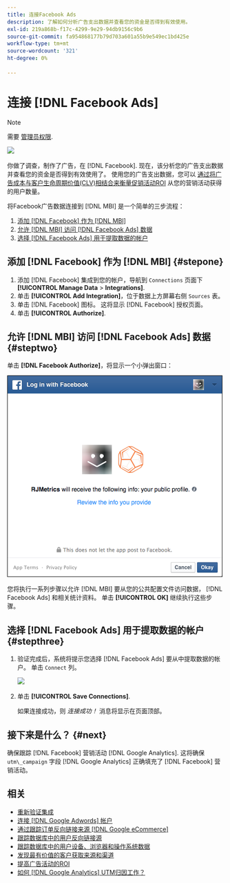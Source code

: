 ```yaml
---
title: 连接Facebook Ads
description: 了解如何分析广告支出数据并查看您的资金是否得到有效使用。
exl-id: 219a868b-f17c-4299-9e29-94db9156c9b6
source-git-commit: fa954868177b79d703a601a55b9e549ec1bd425e
workflow-type: tm+mt
source-wordcount: '321'
ht-degree: 0%

---
```


# 连接 [!DNL Facebook Ads]

>[!NOTE]
>
>需要 [管理员权限](../../../administrator/user-management/user-management.md).

![](../../../assets/Facebook_Logo.png)

你做了调查，制作了广告，在 [!DNL Facebook]. 现在，该分析您的广告支出数据并查看您的资金是否得到有效使用了。 使用您的广告支出数据，您可以 [通过将广告成本与客户生命周期价值(CLV)相结合来衡量促销活动ROI](../../../data-analyst/analysis/roi-ad-camp.md) 从您的营销活动获得的用户数量。

将Facebook广告数据连接到 [!DNL MBI] 是一个简单的三步流程：

1. [添加 [!DNL Facebook] 作为 [!DNL MBI]](#stepone)
1. [允许 [!DNL MBI] 访问 [!DNL Facebook Ads] 数据](#steptwo)
1. [选择 [!DNL Facebook Ads] 用于提取数据的帐户](#stepthree)

## 添加 [!DNL Facebook] 作为 [!DNL MBI] {#stepone}

1. 添加 [!DNL Facebook] 集成到您的帐户，导航到 `Connections` 页面下 **[!UICONTROL Manage Data** > **Integrations]**.
1. 单击 **[!UICONTROL Add Integration]**，位于数据上方屏幕右侧 `Sources` 表。
1. 单击 [!DNL Facebook] 图标。 这将显示 [!DNL Facebook] 授权页面。
1. 单击 **[!UICONTROL Authorize]**.

## 允许 [!DNL MBI] 访问 [!DNL Facebook Ads] 数据 {#steptwo}

单击 **[!DNL Facebook Authorize]**，将显示一个小弹出窗口：

![](../../../assets/Facebook_Access_Popup.png)

您将执行一系列步骤以允许 [!DNL MBI] 要从您的公共配置文件访问数据， [!DNL Facebook Ads] 和相关统计资料。 单击 **[!UICONTROL OK]** 继续执行这些步骤。

## 选择 [!DNL Facebook Ads] 用于提取数据的帐户 {#stepthree}

1. 验证完成后，系统将提示您选择 [!DNL Facebook Ads] 要从中提取数据的帐户。 单击 `Connect` 列。

   ![](../../../assets/Facebook_Ad_Accounts.png)

1. 单击 **[!UICONTROL Save Connections]**.

   如果连接成功，则 *连接成功！* 消息将显示在页面顶部。

## 接下来是什么？ {#next}

确保跟踪 [!DNL Facebook] 营销活动 [!DNL Google Analytics]. 这将确保 `utm\_campaign` 字段 [!DNL Google Analytics] 正确填充了 [!DNL Facebook] 营销活动。

## 相关

* [重新验证集成](https://experienceleague.adobe.com/docs/commerce-knowledge-base/kb/how-to/mbi-reauthenticating-integrations.html?lang=en)
* [连接 [!DNL Google Adwords] 帐户](../integrations/google-ecommerce.md)
* [通过跟踪订单反向链接来源 [!DNL Google eCommerce]](../integrations/google-ecommerce.md)
* [跟踪数据库中的用户反向链接源](../../analysis/google-track-user-acq.md)
* [跟踪数据库中的用户设备、浏览器和操作系统数据](../../analysis/track-usr-dev-browser.md)
* [发现最有价值的客户获取来源和渠道](../../analysis/most-value-source-channel.md)
* [提高广告活动的ROI](../../analysis/roi-ad-camp.md)
* [如何 [!DNL Google Analytics] UTM归因工作？](../../analysis/utm-attributes.md)
